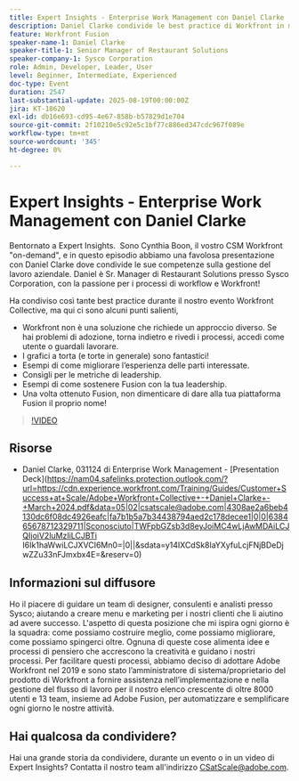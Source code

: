 ```yaml
---
title: Expert Insights - Enterprise Work Management con Daniel Clarke
description: Daniel Clarke condivide le best practice di Workfront in materia di gestione del lavoro aziendale, adozione, metriche di leadership e strategie di Fusion per il successo.
feature: Workfront Fusion
speaker-name-1: Daniel Clarke
speaker-title-1: Senior Manager of Restaurant Solutions
speaker-company-1: Sysco Corporation
role: Admin, Developer, Leader, User
level: Beginner, Intermediate, Experienced
doc-type: Event
duration: 2547
last-substantial-update: 2025-08-19T00:00:00Z
jira: KT-18620
exl-id: db16e693-cd95-4e67-858b-b57829d1e704
source-git-commit: 2f10210e5c92e5c1bf77c886ed347cdc967f089e
workflow-type: tm+mt
source-wordcount: '345'
ht-degree: 0%

---
```


# Expert Insights - Enterprise Work Management con Daniel Clarke

Bentornato a Expert Insights.  Sono Cynthia Boon, il vostro CSM Workfront &quot;on-demand&quot;, e in questo episodio abbiamo una favolosa presentazione con Daniel Clarke dove condivide le sue competenze sulla gestione del lavoro aziendale. Daniel è Sr. Manager di Restaurant Solutions presso Sysco Corporation, con la passione per i processi di workflow e Workfront!  

Ha condiviso così tante best practice durante il nostro evento Workfront Collective, ma qui ci sono alcuni punti salienti,
 
* Workfront non è una soluzione che richiede un approccio diverso. Se hai problemi di adozione, torna indietro e rivedi i processi, accedi come utente o guardali lavorare. 
* I grafici a torta (e torte in generale) sono fantastici! 
* Esempi di come migliorare l’esperienza delle parti interessate. 
* Consigli per le metriche di leadership. 
* Esempi di come sostenere Fusion con la tua leadership. 
* Una volta ottenuto Fusion, non dimenticare di dare alla tua piattaforma Fusion il proprio nome!  

>[!VIDEO](https://video.tv.adobe.com/v/3469898/?learn=on&enablevpops)

## Risorse

* Daniel Clarke, 031124 di Enterprise Work Management - [Presentation Deck](https://nam04.safelinks.protection.outlook.com/?url=https://cdn.experience.workfront.com/Training/Guides/Customer+Success+at+Scale/Adobe+Workfront+Collective+-+Daniel+Clarke+-+March+2024.pdf&data=05|02|csatscale@adobe.com|4308ae2a6beb4130dc6f08dc4926eafc|fa7b1b5a7b34438794aed2c178decee1|0|0|638465678712329711|Sconosciuto|TWFpbGZsb3d8eyJoiMC4wLjAwMDAiLCJQIjoiV2luMzIiLCJBTi I6Ik1haWwiLCJXVCI6Mn0=|0||&sdata=y14IXCdSk8laYXyfuLcjFNjBDeDjwZZu33nFJmxbx4E=&reserv=0) 

## Informazioni sul diffusore

Ho il piacere di guidare un team di designer, consulenti e analisti presso Sysco; aiutando a creare menu e marketing per i nostri clienti che li aiutino ad avere successo. L&#39;aspetto di questa posizione che mi ispira ogni giorno è la squadra: come possiamo costruire meglio, come possiamo migliorare, come possiamo spingerci oltre. Ognuna di queste cose alimenta idee e processi di pensiero che accrescono la creatività e guidano i nostri processi. Per facilitare questi processi, abbiamo deciso di adottare Adobe Workfront nel 2019 e sono stato l’amministratore di sistema/proprietario del prodotto di Workfront a fornire assistenza nell’implementazione e nella gestione del flusso di lavoro per il nostro elenco crescente di oltre 8000 utenti e 13 team, insieme ad Adobe Fusion, per automatizzare e semplificare ogni giorno le nostre attività. 

## Hai qualcosa da condividere?

Hai una grande storia da condividere, durante un evento o in un video di Expert Insights? Contatta il nostro team all&#39;indirizzo [CSatScale@adobe.com](mailto:CSatScale@adobe.com).
